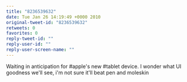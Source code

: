 ```yaml
---
title: "8236539632"
date: Tue Jan 26 14:19:49 +0000 2010
original-tweet-id: "8236539632"
retweets: 0
favorites: 0
reply-tweet-id: ""
reply-user-id: ""
reply-user-screen-name: ""
---
```

Waiting in anticipation for #apple's new #tablet device. I wonder what UI goodness we'll see, i'm not sure it'll beat pen and moleskin
